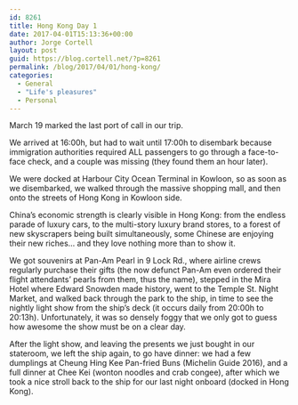```yaml
---
id: 8261
title: Hong Kong Day 1
date: 2017-04-01T15:13:36+00:00
author: Jorge Cortell
layout: post
guid: https://blog.cortell.net/?p=8261
permalink: /blog/2017/04/01/hong-kong/
categories:
  - General
  - "Life's pleasures"
  - Personal
---
```

March 19 marked the last port of call in our trip.

We arrived at 16:00h, but had to wait until 17:00h to disembark because immigration authorities required ALL passengers to go through a face-to-face check, and a couple was missing (they found them an hour later).

We were docked at Harbour City Ocean Terminal in Kowloon, so as soon as we disembarked, we walked through the massive shopping mall, and then onto the streets of Hong Kong in Kowloon side.

China’s economic strength is clearly visible in Hong Kong: from the endless parade of luxury cars, to the multi-story luxury brand stores, to a forest of new skyscrapers being built simultaneously, some Chinese are enjoying their new riches… and they love nothing more than to show it.

We got souvenirs at Pan-Am Pearl in 9 Lock Rd., where airline crews regularly purchase their gifts (the now defunct Pan-Am even ordered their flight attendants’ pearls from them, thus the name), stepped in the Mira Hotel where Edward Snowden made history, went to the Temple St. Night Market, and walked back through the park to the ship, in time to see the nightly light show from the ship’s deck (it occurs daily from 20:00h to 20:13h). Unfortunately, it was so densely foggy that we only got to guess how awesome the show must be on a clear day.

After the light show, and leaving the presents we just bought in our stateroom, we left the ship again, to go have dinner: we had a few dumplings at Cheung Hing Kee Pan-fried Buns (Michelin Guide 2016), and a full dinner at Chee Kei (wonton noodles and crab congee), after which we took a nice stroll back to the ship for our last night onboard (docked in Hong Kong).